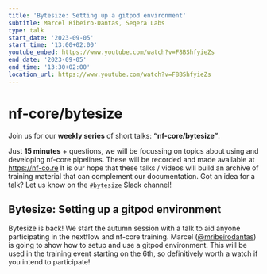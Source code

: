 ```yaml
---
title: 'Bytesize: Setting up a gitpod environment'
subtitle: Marcel Ribeiro-Dantas, Seqera Labs
type: talk
start_date: '2023-09-05'
start_time: '13:00+02:00'
youtube_embed: https://www.youtube.com/watch?v=F8BShfyieZs
end_date: '2023-09-05'
end_time: '13:30+02:00'
location_url: https://www.youtube.com/watch?v=F8BShfyieZs
---
```


# nf-core/bytesize

Join us for our **weekly series** of short talks: **“nf-core/bytesize”**.

Just **15 minutes** + questions, we will be focussing on topics about using and developing nf-core pipelines.
These will be recorded and made available at <https://nf-co.re>
It is our hope that these talks / videos will build an archive of training material that can complement our documentation. Got an idea for a talk? Let us know on the [`#bytesize`](https://nfcore.slack.com/channels/bytesize) Slack channel!

## Bytesize: Setting up a gitpod environment

Bytesize is back! We start the autumn session with a talk to aid anyone participating in the nextflow and nf-core training. Marcel ([@mribeirodantas](https://github.com/mribeirodantas)) is going to show how to setup and use a gitpod environment. This will be used in the training event starting on the 6th, so definitively worth a watch if you intend to participate!
